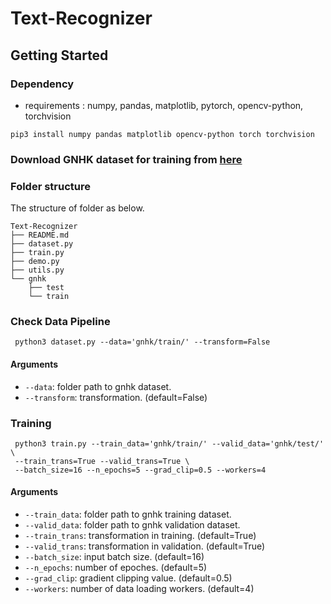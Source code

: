 # Text-Recognizer

## Getting Started
### Dependency
- requirements : numpy, pandas, matplotlib, pytorch, opencv-python, torchvision
```
pip3 install numpy pandas matplotlib opencv-python torch torchvision
```

### Download GNHK dataset for training from [here](https://www.goodnotes.com/gnhk)

### Folder structure

The structure of folder as below.

```
Text-Recognizer
├── README.md
├── dataset.py
├── train.py
├── demo.py
├── utils.py
└── gnhk
    ├── test
    └── train
```

### Check Data Pipeline

```
 python3 dataset.py --data='gnhk/train/' --transform=False 
```
#### Arguments
* `--data`: folder path to gnhk dataset.
* `--transform`: transformation. (default=False)


### Training

```
 python3 train.py --train_data='gnhk/train/' --valid_data='gnhk/test/' \
 --train_trans=True --valid_trans=True \
 --batch_size=16 --n_epochs=5 --grad_clip=0.5 --workers=4
```
#### Arguments
* `--train_data`: folder path to gnhk training dataset.
* `--valid_data`: folder path to gnhk validation dataset.
* `--train_trans`: transformation in training. (default=True)
* `--valid_trans`: transformation in validation. (default=True)
* `--batch_size`: input batch size. (default=16)
* `--n_epochs`: number of epoches. (default=5)
* `--grad_clip`: gradient clipping value. (default=0.5)
* `--workers`: number of data loading workers. (default=4)






